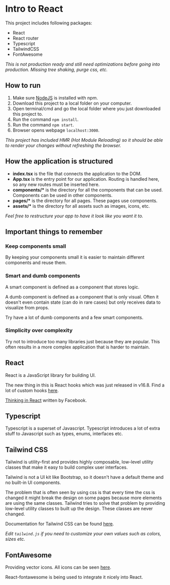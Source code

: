 # Intro to React

This project includes following packages:

- React
- React router
- Typescript
- TailwindCSS
- FontAwesome

_This is not production ready and still need optimizations before going into production. Missing tree shaking, purge css, etc._

## How to run

1. Make sure [NodeJS](https://nodejs.org/en/download) is installed with npm.
2. Download this project to a local folder on your computer.
3. Open terminal/cmd and go the local folder where you just downloaded this project to.
4. Run the command `npm install`.
5. Run the command `npm start`.
6. Browser opens webpage `localhost:3000`.

_This project has included HMR (Hot Module Reloading) so it should be able to render your changes without refreshing the browser._

## How the application is structured

- **index.tsx** is the file that connects the application to the DOM.
- **App.tsx** is the entry point for our application. Routing is handled here, so any new routes must be inserted here.
- **components/\*** is the directory for all the components that can be used. Components can be used in other components.
- **pages/\*** is the directory for all pages. These pages use components.
- **assets/\*** is the directory for all assets such as images, icons, etc.

_Feel free to restructure your app to have it look like you want it to._

## Important things to remember

### Keep components small

By keeping your components small it is easier to maintain different components and reuse them.

### Smart and dumb components

A smart component is defined as a component that stores logic.

A dumb component is defined as a component that is only visual. Often it doesn't even contain state (can do in rare cases) but only receives data to visualize from props.

Try have a lot of dumb components and a few smart components.

### Simplicity over complexity

Try not to introduce too many libraries just because they are popular. This often results in a more complex application that is harder to maintain.

## React

React is a JavaScript library for building UI.

The new thing in this is React hooks which was just released in v16.8. Find a lot of custom hooks [here](https://nikgraf.github.io/react-hooks/).

[Thinking in React](https://reactjs.org/docs/thinking-in-react.html) written by Facebook.

## Typescript

Typescript is a superset of Javascript. Typescript introduces a lot of extra stuff to Javascript such as types, enums, interfaces etc.

## Tailwind CSS

Tailwind is utility-first and provides highly composable, low-level utility classes that make it easy to build complex user interfaces.

Tailwind is not a UI kit like Bootstrap, so it doesn't have a default theme and no built-in UI components.

The problem that is often seen by using css is that every time the css is changed it might break the design on some pages because more elements are using the same classes.
Tailwind tries to solve that problem by providing low-level utility classes to built up the design. These classes are never changed.

Documentation for Tailwind CSS can be found [here](https://tailwindcss.com/docs/what-is-tailwind).

_Edit `tailwind.js` if you need to customize your own values such as colors, sizes etc._

## FontAwesome

Providing vector icons. All icons can be seen [here](https://fontawesome.com/icons).

React-fontawesome is being used to integrate it nicely into React.
